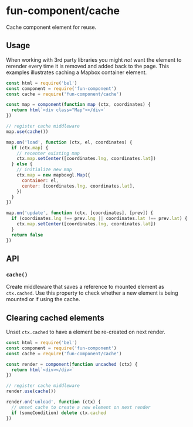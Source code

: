 # fun-component/cache

Cache component element for reuse.

## Usage

When working with 3rd party libraries you might *not* want the element to rerender every time it is removed and added back to the page. This examples illustrates caching a Mapbox container element.

```javascript
const html = require('bel')
const component = require('fun-component')
const cache = require('fun-component/cache')

const map = component(function map (ctx, coordinates) {
  return html`<div class="Map"></div>`
})

// register cache middleware
map.use(cache())

map.on('load', function (ctx, el, coordinates) {
  if (ctx.map) {
    // recenter existing map
    ctx.map.setCenter([coordinates.lng, coordinates.lat])
  } else {
    // initialize new map
    ctx.map = new mapboxgl.Map({
      container: el,
      center: [coordinates.lng, coordinates.lat],
    })
  }
})

map.on('update', function (ctx, [coordinates], [prev]) {
  if (coordinates.lng !== prev.lng || coordinates.lat !== prev.lat) {
    ctx.map.setCenter([coordinates.lng, coordinates.lat])
  }
  return false
})
```

## API

### `cache()`

Create middleware that saves a reference to mounted element as `ctx.cached`. Use this property to check whether a new element is being mounted or if using the cache.

## Clearing cached elements

Unset `ctx.cached` to have a element be re-created on next render.

```javascript
const html = require('bel')
const component = require('fun-component')
const cache = require('fun-component/cache')

const render = component(function uncached (ctx) {
  return html`<div></div>`
})

// register cache middleware
render.use(cache())

render.on('unload', function (ctx) {
  // unset cache to create a new element on next render
  if (someCondition) delete ctx.cached
})
```
